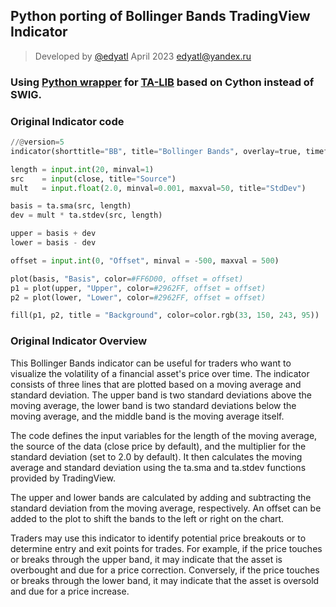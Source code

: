## Python porting of  Bollinger Bands TradingView Indicator


>Developed by [@edyatl](https://github.com/edyatl) April 2023 <edyatl@yandex.ru>

### Using [Python wrapper](https://github.com/TA-Lib/ta-lib-python) for [TA-LIB](http://ta-lib.org/) based on Cython instead of SWIG.

### Original Indicator code

```python
//@version=5 
indicator(shorttitle="BB", title="Bollinger Bands", overlay=true, timeframe="", timeframe_gaps=true) 

length = input.int(20, minval=1) 
src    = input(close, title="Source") 
mult   = input.float(2.0, minval=0.001, maxval=50, title="StdDev") 

basis = ta.sma(src, length) 
dev = mult * ta.stdev(src, length) 

upper = basis + dev 
lower = basis - dev 

offset = input.int(0, "Offset", minval = -500, maxval = 500) 

plot(basis, "Basis", color=#FF6D00, offset = offset) 
p1 = plot(upper, "Upper", color=#2962FF, offset = offset) 
p2 = plot(lower, "Lower", color=#2962FF, offset = offset) 

fill(p1, p2, title = "Background", color=color.rgb(33, 150, 243, 95))
```

### Original Indicator Overview

This Bollinger Bands indicator can be useful for traders who want to visualize the volatility of a financial asset's price over time. The indicator consists of three lines that are plotted based on a moving average and standard deviation. The upper band is two standard deviations above the moving average, the lower band is two standard deviations below the moving average, and the middle band is the moving average itself.

The code defines the input variables for the length of the moving average, the source of the data (close price by default), and the multiplier for the standard deviation (set to 2.0 by default). It then calculates the moving average and standard deviation using the ta.sma and ta.stdev functions provided by TradingView.

The upper and lower bands are calculated by adding and subtracting the standard deviation from the moving average, respectively. An offset can be added to the plot to shift the bands to the left or right on the chart.

Traders may use this indicator to identify potential price breakouts or to determine entry and exit points for trades. For example, if the price touches or breaks through the upper band, it may indicate that the asset is overbought and due for a price correction. Conversely, if the price touches or breaks through the lower band, it may indicate that the asset is oversold and due for a price increase.




